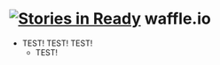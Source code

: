 [![Stories in Ready](https://badge.waffle.io/hondam/waffle.io.png?label=ready&title=Ready)](https://waffle.io/hondam/waffle.io)
waffle.io
=========
- TEST! TEST! TEST!
  - TEST!

